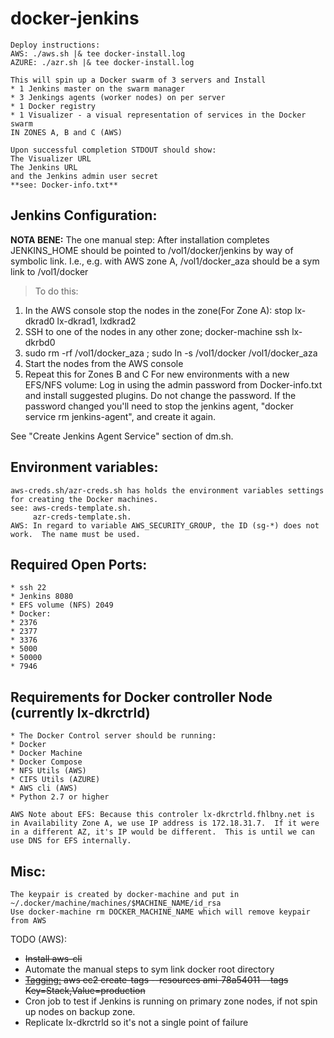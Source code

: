 # docker-jenkins
```
Deploy instructions:
AWS: ./aws.sh |& tee docker-install.log
AZURE: ./azr.sh |& tee docker-install.log

This will spin up a Docker swarm of 3 servers and Install
* 1 Jenkins master on the swarm manager
* 3 Jenkings agents (worker nodes) on per server
* 1 Docker registry
* 1 Visualizer - a visual representation of services in the Docker swarm
IN ZONES A, B and C (AWS)

Upon successful completion STDOUT should show:
The Visualizer URL
The Jenkins URL
and the Jenkins admin user secret
**see: Docker-info.txt**
```

## Jenkins Configuration:
**NOTA BENE:** The one manual step:  After installation completes JENKINS_HOME should be pointed to /vol1/docker/jenkins by way of symbolic link.  I.e., e.g. with AWS zone A, /vol1/docker_aza should be a sym link to /vol1/docker
> To do this:
 1. In the AWS console stop the nodes in the zone(For Zone A): stop lx-dkrad0 lx-dkrad1, lxdkrad2
 2. SSH to one of the nodes in any other zone; docker-machine ssh lx-dkrbd0
 3. sudo rm -rf /vol1/docker_aza ; sudo ln -s /vol1/docker /vol1/docker_aza
 4. Start the nodes from the AWS console
 5. Repeat this for Zones B and C
For new environments with a new EFS/NFS volume:
Log in using the admin password from Docker-info.txt and install suggested plugins.  Do not change the password. If the password changed you'll need to stop the jenkins agent, "docker service rm jenkins-agent", and create it again.

See "Create Jenkins Agent Service" section of dm.sh.

## Environment variables:
```
aws-creds.sh/azr-creds.sh has holds the environment variables settings for creating the Docker machines.
see: aws-creds-template.sh.
     azr-creds-template.sh.
AWS: In regard to variable AWS_SECURITY_GROUP, the ID (sg-*) does not work.  The name must be used.
```

## Required Open Ports:
```
* ssh 22
* Jenkins 8080
* EFS volume (NFS) 2049
* Docker:
* 2376
* 2377
* 3376
* 5000
* 50000
* 7946
```

## Requirements for Docker controller Node (currently lx-dkrctrld)
```
* The Docker Control server should be running:
* Docker
* Docker Machine
* Docker Compose
* NFS Utils (AWS)
* CIFS Utils (AZURE)
* AWS cli (AWS)
* Python 2.7 or higher

AWS Note about EFS: Because this controler lx-dkrctrld.fhlbny.net is in Availability Zone A, we use IP address is 172.18.31.7.  If it were in a different AZ, it's IP would be different.  This is until we can use DNS for EFS internally.
```

## Misc:
```
The keypair is created by docker-machine and put in ~/.docker/machine/machines/$MACHINE_NAME/id_rsa
Use docker-machine rm DOCKER_MACHINE_NAME which will remove keypair from AWS
```

TODO (AWS):
* ~~Install aws-cli~~
* Automate the manual steps to sym link docker root directory
* ~~[Tagging:](https://docs.aws.amazon.com/cli/latest/reference/ec2/create-tags.html) aws ec2 create-tags --resources ami-78a54011 --tags Key=Stack,Value=production~~
* Cron job to test if Jenkins is running on primary zone nodes, if not spin up nodes on backup zone.
* Replicate lx-dkrctrld so it's not a single point of failure
